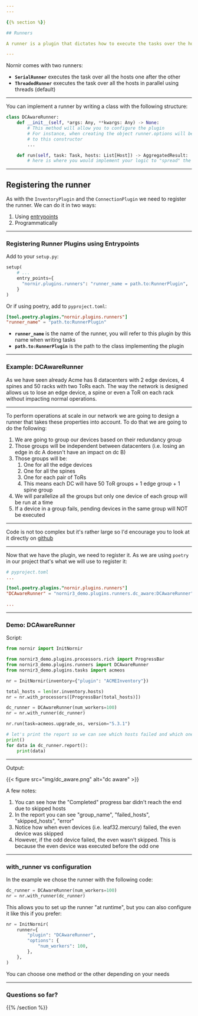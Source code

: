 ```yaml
---
---

{{% section %}}

## Runners

A runner is a plugin that dictates how to execute the tasks over the hosts

---
```


Nornir comes with two runners:

* **`SerialRunner`** executes the task over all the hosts one after the other
* **`ThreadedRunner`** executes the task over all the hosts in parallel using threads (default)

---

You can implement a runner by writing a class with the following structure:


``` python
class DCAwareRunner:
    def __init__(self, *args: Any, **kwargs: Any) -> None:
        # This method will allow you to configure the plugin
        # For instance, when creating the object runner.options will be passed
        # to this constructor
        ...

    def run(self, task: Task, hosts: List[Host]) -> AggregatedResult:
        # here is where you would implement your logic to "spread" the task over the hosts
```
---

## Registering the runner

As with the `InventoryPlugin` and the `ConnectionPlugin` we need to register the runner. We can do it in two ways:

1. Using [entrypoints](https://setuptools.readthedocs.io/en/latest/setuptools.html#dynamic-discovery-of-services-and-plugins)
2. Programmatically

---

### Registering Runner Plugins using Entrypoints

Add to your `setup.py`:

``` python
setup(
    # ...
    entry_points={
      "nornir.plugins.runners": "runner_name = path.to:RunnerPlugin",
    }
)
```

Or if using poetry, add to `pyproject.toml`:

``` toml
[tool.poetry.plugins."nornir.plugins.runners"]
"runner_name" = "path.to:RunnerPlugin"
```

* **`runner_name`** is the name of the runner, you will refer to this plugin by this name when writing tasks
* **`path.to:RunnerPlugin`** is the path to the class implementing the plugin

---

### Example: DCAwareRunner

As we have seen already Acme has 8 datacenters with 2 edge devices, 4 spines and 50 racks with two ToRs each. The way the network is designed allows us to lose an edge device, a spine or even a ToR on each rack without impacting normal operations.

---

To perform operations at scale in our network we are going to design a runner that takes these properties into account. To do that we are going to do the following:

1. We are going to group our devices based on their redundancy group
2. Those groups will be independent between datacenters (i.e. losing an edge in dc A doesn't have an impact on dc B)
3. Those groups will be:
    1. One for all the edge devices
    2. One for all the spines
    3. One for each pair of ToRs
    4. This means each DC will have 50 ToR groups + 1 edge group + 1 spine group
4. We will parallelize all the groups but only one device of each group will be run at a time
5. If a device in a group fails, pending devices in the same group will NOT be executed


---

Code is not too complex but it's rather large so I'd encourage you to look at it directly on [github](https://github.com/nornir-automation/nornir3_demo/blob/master/nornir3_demo/plugins/runners/dc_aware.py)


---

Now that we have the plugin, we need to register it. As we are using `poetry` in our project that's what we will use to register it:

``` toml
# pyproject.toml
...

[tool.poetry.plugins."nornir.plugins.runners"]
"DCAwareRunner" = "nornir3_demo.plugins.runners.dc_aware:DCAwareRunner"

...
```


---

### Demo: DCAwareRunner

Script:

``` python
from nornir import InitNornir

from nornir3_demo.plugins.processors.rich import ProgressBar
from nornir3_demo.plugins.runners import DCAwareRunner
from nornir3_demo.plugins.tasks import acmeos

nr = InitNornir(inventory={"plugin": "ACMEInventory"})

total_hosts = len(nr.inventory.hosts)
nr = nr.with_processors([ProgressBar(total_hosts)])

dc_runner = DCAwareRunner(num_workers=100)
nr = nr.with_runner(dc_runner)

nr.run(task=acmeos.upgrade_os, version="5.3.1")

# let's print the report so we can see which hosts failed and which ones were skipped
print()
for data in dc_runner.report():
    print(data)
```
---

Output:

{{< figure src="img/dc_aware.png" alt="dc aware" >}}

A few notes:

1. You can see how the "Completed" progress bar didn't reach the end due to skipped hosts
2. In the report you can see "group_name", "failed_hosts", "skipped_hosts", "error"
3. Notice how when even devices (i.e. leaf32.mercury) failed, the even device was skipped
4. However, if the odd device failed, the even wasn't skipped. This is because the even device was executed before the odd one


---

### with_runner vs configuration

In the example we chose the runner with the following code:

``` python
dc_runner = DCAwareRunner(num_workers=100)
nr = nr.with_runner(dc_runner)
```

This allows you to set up the runner "at runtime", but you can also configure it like this if you prefer:

``` python
nr = InitNornir(
    runner={
        "plugin": "DCAwareRunner",
        "options": {
            "num_workers": 100,
        },
    },
)
```

You can choose one method or the other depending on your needs

---

### Questions so far?

{{% /section %}}
